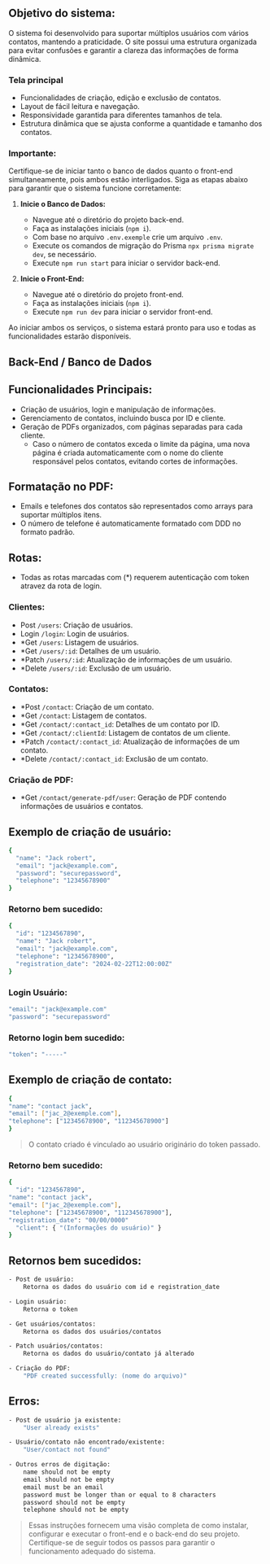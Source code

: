 ## Objetivo do sistema:

O sistema foi desenvolvido para suportar múltiplos usuários com vários contatos, mantendo a praticidade. O site possui uma estrutura organizada para evitar confusões e garantir a clareza das informações de forma dinâmica.

### Tela principal

- Funcionalidades de criação, edição e exclusão de contatos.
- Layout de fácil leitura e navegação.
- Responsividade garantida para diferentes tamanhos de tela.
- Estrutura dinâmica que se ajusta conforme a quantidade e tamanho dos contatos.

### Importante:

Certifique-se de iniciar tanto o banco de dados quanto o front-end simultaneamente, pois ambos estão interligados. Siga as etapas abaixo para garantir que o sistema funcione corretamente:

1. **Inicie o Banco de Dados:**

   - Navegue até o diretório do projeto back-end.
   - Faça as instalações iniciais (`npm i`).
   - Com base no arquivo `.env.exemple` crie um arquivo `.env`.
   - Execute os comandos de migração do Prisma `npx prisma migrate dev`, se necessário.
   - Execute `npm run start` para iniciar o servidor back-end.

2. **Inicie o Front-End:**
   - Navegue até o diretório do projeto front-end.
   - Faça as instalações iniciais (`npm i`).
   - Execute `npm run dev` para iniciar o servidor front-end.

Ao iniciar ambos os serviços, o sistema estará pronto para uso e todas as funcionalidades estarão disponíveis.

## Back-End / Banco de Dados

## Funcionalidades Principais:

- Criação de usuários, login e manipulação de informações.
- Gerenciamento de contatos, incluindo busca por ID e cliente.
- Geração de PDFs organizados, com páginas separadas para cada cliente.
  - Caso o número de contatos exceda o limite da página, uma nova página é criada automaticamente com o nome do cliente responsável pelos contatos, evitando cortes de informações.

## Formatação no PDF:

- Emails e telefones dos contatos são representados como arrays para suportar múltiplos itens.
- O número de telefone é automaticamente formatado com DDD no formato padrão.

## Rotas:

- Todas as rotas marcadas com (\*) requerem autenticação com token atravez da rota de login.

### Clientes:

- Post `/users`: Criação de usuários.
- Login `/login`: Login de usuários.
- \*Get `/users`: Listagem de usuários.
- \*Get `/users/:id`: Detalhes de um usuário.
- \*Patch `/users/:id`: Atualização de informações de um usuário.
- \*Delete `/users/:id`: Exclusão de um usuário.

### Contatos:

- \*Post `/contact`: Criação de um contato.
- \*Get `/contact`: Listagem de contatos.
- \*Get `/contact/:contact_id`: Detalhes de um contato por ID.
- \*Get `/contact/:clientId`: Listagem de contatos de um cliente.
- \*Patch `/contact/:contact_id`: Atualização de informações de um contato.
- \*Delete `/contact/:contact_id`: Exclusão de um contato.

### Criação de PDF:

- \*Get `/contact/generate-pdf/user`: Geração de PDF contendo informações de usuários e contatos.

## Exemplo de criação de usuário:

```bash
{
  "name": "Jack robert",
  "email": "jack@example.com",
  "password": "securepassword",
  "telephone": "12345678900"
}
```

### Retorno bem sucedido:

```bash
{
  "id": "1234567890",
  "name": "Jack robert",
  "email": "jack@example.com",
  "telephone": "12345678900",
  "registration_date": "2024-02-22T12:00:00Z"
}
```

### Login Usuário:

```bash
"email": "jack@example.com"
"password": "securepassword"
```

### Retorno login bem sucedido:

```bash
"token": "-----"
```

## Exemplo de criação de contato:

```bash
{
"name": "contact jack",
"email": ["jac_2@exemple.com"],
"telephone": ["12345678900", "112345678900"]
}
```

> O contato criado é vinculado ao usuário originário do token passado.

### Retorno bem sucedido:

```bash
{
  "id": "1234567890",
"name": "contact jack",
"email": ["jac_2@exemple.com"],
"telephone": ["12345678900", "112345678900"],
"registration_date": "00/00/0000"
  "client": { "(Informações do usuário)" }
}
```

## Retornos bem sucedidos:

```bash
- Post de usuário:
    Retorna os dados do usuário com id e registration_date

- Login usuário:
    Retorna o token

- Get usuários/contatos:
    Retorna os dados dos usuários/contatos

- Patch usuários/contatos:
    Retorna os dados do usuário/contato já alterado

- Criação do PDF:
    "PDF created successfully: (nome do arquivo)"
```

## Erros:

```bash
- Post de usuário ja existente:
    "User already exists"

- Usuário/contato não encontrado/existente:
    "User/contact not found"

- Outros erros de digitação:
    name should not be empty
	email should not be empty
	email must be an email
	password must be longer than or equal to 8 characters
	password should not be empty
	telephone should not be empty
```

> Essas instruções fornecem uma visão completa de como instalar, configurar e executar o front-end e o back-end do seu projeto. Certifique-se de seguir todos os passos para garantir o funcionamento adequado do sistema.
